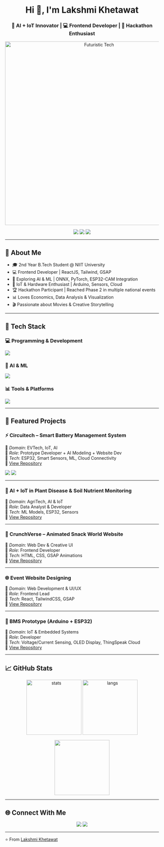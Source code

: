 <!-- Lakshmi Khetawat - GitHub Profile README -->

<h1 align="center">Hi 👋, I'm Lakshmi Khetawat</h1>
<h3 align="center">🚀 AI + IoT Innovator | 💻 Frontend Developer | 🎯 Hackathon Enthusiast</h3>
<p align="center">
  <img src="https://media.giphy.com/media/Y3xA87tPrYy8A/giphy.gif" width="600" alt="Futuristic Tech"/>
</p>




<p align="center">
  <img src="https://img.shields.io/badge/Hackathon%20Participant-🏆-orange?style=for-the-badge" />
  <img src="https://img.shields.io/badge/AI%20%2B%20IoT%20Enthusiast-🔋-blue?style=for-the-badge" />
  <img src="https://img.shields.io/badge/Frontend%20Developer-💻-pink?style=for-the-badge" />
</p>

---

## 🌟 About Me
- 🎓 2nd Year B.Tech Student @ NIIT University  
- 💻 Frontend Developer | ReactJS, Tailwind, GSAP  
- 🤖 Exploring AI & ML | ONNX, PyTorch, ESP32-CAM Integration  
- 🔋 IoT & Hardware Enthusiast | Arduino, Sensors, Cloud  
- 🏆 Hackathon Participant | Reached Phase 2 in multiple national events  
- 📊 Loves Economics, Data Analysis & Visualization  
- 🎬 Passionate about Movies & Creative Storytelling  

---

## 🔧 Tech Stack

### 💻 Programming & Development
<p>
  <img src="https://skillicons.dev/icons?i=html,css,js,react,tailwind,python,arduino,cpp,git,github,vscode" />
</p>

### 🤖 AI & ML
<p>
  <img src="https://skillicons.dev/icons?i=py,tensorflow,pytorch,opencv" />
</p>

### 📊 Tools & Platforms
<p>
  <img src="https://skillicons.dev/icons?i=figma,notion,vercel,nodejs,mysql,postman" />
</p>

---

## 🚀 Featured Projects

### ⚡ Circuitech – Smart Battery Management System  
🔹 *Domain*: EVTech, IoT, AI  
🔹 *Role*: Prototype Developer + AI Modeling + Website Dev  
🔹 *Tech*: ESP32, Smart Sensors, ML, Cloud Connectivity  
🔗 [View Repository](https://github.com/your-username/circuitech)  

<p>
  <img src="https://img.shields.io/badge/IoT-Project-blue?style=for-the-badge&logo=arduino" />
  <img src="https://img.shields.io/badge/EV-Tech-green?style=for-the-badge&logo=car" />
</p>

---

### 🌱 AI + IoT in Plant Disease & Soil Nutrient Monitoring  
🔹 *Domain*: AgriTech, AI & IoT  
🔹 *Role*: Data Analyst & Developer  
🔹 *Tech*: ML Models, ESP32, Sensors  
🔗 [View Repository](https://github.com/your-username/agritech-ai-iot)  

---

### 🎨 CrunchVerse – Animated Snack World Website  
🔹 *Domain*: Web Dev & Creative UI  
🔹 *Role*: Frontend Developer  
🔹 *Tech*: HTML, CSS, GSAP Animations  
🔗 [View Repository](https://github.com/your-username/crunchverse)  

---

### 🌐 Event Website Designing  
🔹 *Domain*: Web Development & UI/UX  
🔹 *Role*: Frontend Lead  
🔹 *Tech*: React, TailwindCSS, GSAP  
🔗 [View Repository](https://github.com/your-username/event-website)  

---

### 🔋 BMS Prototype (Arduino + ESP32)  
🔹 *Domain*: IoT & Embedded Systems  
🔹 *Role*: Developer  
🔹 *Tech*: Voltage/Current Sensing, OLED Display, ThingSpeak Cloud  
🔗 [View Repository](https://github.com/your-username/bms-prototype)  

---

## 📈 GitHub Stats

<p align="center">
  <img src="https://github-readme-stats.vercel.app/api?username=your-username&show_icons=true&theme=radical" alt="stats" height="180"/>
  <img src="https://github-readme-stats.vercel.app/api/top-langs/?username=your-username&layout=compact&theme=radical" alt="langs" height="180"/>
</p>

<p align="center">
  <img src="https://github-readme-streak-stats.herokuapp.com/?user=your-username&theme=radical" height="180"/>
</p>

---

## 🌐 Connect With Me
<p align="center">
  <a href="https://www.linkedin.com/in/lakshmi-khetawat-45a13a325/" target="_blank"><img src="https://skillicons.dev/icons?i=linkedin" /></a>
  <a href="mailto:lakshmikhetawat@gmail.com"><img src="https://skillicons.dev/icons?i=gmail" /></a>
</p>

---

⭐ From [Lakshmi Khetawat](https://github.com/your-username)
